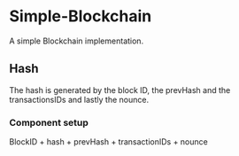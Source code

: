 # Simple-Blockchain
A simple Blockchain implementation.

## Hash
The hash is generated by the block ID, the prevHash and the transactionsIDs and lastly the nounce.

### Component setup
BlockID + hash + prevHash + transactionIDs + nounce
